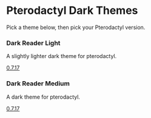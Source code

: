 # Pterodactyl Dark Themes

Pick a theme below, then pick your Pterodactyl version.

### Dark Reader Light

A slightly lighter dark theme for pterodactyl.

[0.7.17](https://github.com/NoahvdAa/PterodactylDarkThemes/tree/DarkReaderLight_0.7.17)

### Dark Reader Medium

A dark theme for pterodactyl.

[0.7.17](https://github.com/NoahvdAa/PterodactylDarkThemes/tree/DarkReaderMedium_0.7.17)